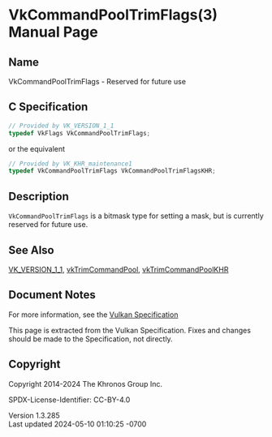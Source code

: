 # VkCommandPoolTrimFlags(3) Manual Page

## Name

VkCommandPoolTrimFlags - Reserved for future use



## <a href="#_c_specification" class="anchor"></a>C Specification

``` c
// Provided by VK_VERSION_1_1
typedef VkFlags VkCommandPoolTrimFlags;
```

or the equivalent

``` c
// Provided by VK_KHR_maintenance1
typedef VkCommandPoolTrimFlags VkCommandPoolTrimFlagsKHR;
```

## <a href="#_description" class="anchor"></a>Description

`VkCommandPoolTrimFlags` is a bitmask type for setting a mask, but is
currently reserved for future use.

## <a href="#_see_also" class="anchor"></a>See Also

[VK_VERSION_1_1](https://registry.khronos.org/vulkan/specs/1.3-extensions/man/html/VK_VERSION_1_1.html),
[vkTrimCommandPool](https://registry.khronos.org/vulkan/specs/1.3-extensions/man/html/vkTrimCommandPool.html),
[vkTrimCommandPoolKHR](https://registry.khronos.org/vulkan/specs/1.3-extensions/man/html/vkTrimCommandPoolKHR.html)

## <a href="#_document_notes" class="anchor"></a>Document Notes

For more information, see the <a
href="https://registry.khronos.org/vulkan/specs/1.3-extensions/html/vkspec.html#VkCommandPoolTrimFlags"
target="_blank" rel="noopener">Vulkan Specification</a>

This page is extracted from the Vulkan Specification. Fixes and changes
should be made to the Specification, not directly.

## <a href="#_copyright" class="anchor"></a>Copyright

Copyright 2014-2024 The Khronos Group Inc.

SPDX-License-Identifier: CC-BY-4.0

Version 1.3.285  
Last updated 2024-05-10 01:10:25 -0700
